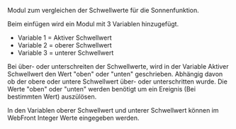 Modul zum vergleichen der Schwellwerte für die Sonnenfunktion.

Beim einfügen wird ein Modul mit 3 Variablen hinzugefügt.
  * Variable 1 = Aktiver Schwellwert
  * Variable 2 = oberer Schwellwert
  * Variable 3 = unterer Schwellwert

Bei über- oder unterschreiten der Schwellwerte, wird in der Variable Aktiver Schwellwert den Wert "oben" oder "unten" geschrieben. Abhängig davon ob der obere oder untere Schwellwert über- oder unterschritten wurde.
Die Werte "oben" oder "unten" werden benötigt um ein Ereignis (Bei bestimmten Wert) auszülösen.

In den Variablen oberer Schwellwert und unterer Schwellwert können im WebFront Integer Werte eingegeben werden.
